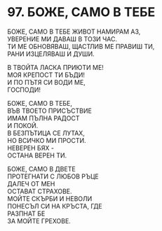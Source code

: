 # 97. БОЖЕ, САМО В ТЕБЕ  
  
БОЖЕ, САМО В ТЕБЕ ЖИВОТ НАМИРАМ АЗ,  
УВЕРЕНИЕ МИ ДАВАШ В ТОЗИ ЧАС.  
ТИ МЕ ОБНОВЯВАШ, ЩАСТЛИВ МЕ ПРАВИШ ТИ,  
РАНИ ИЗЦЕЛЯВАШ И ДУШИ.  
  
В ТВОЙТА ЛАСКА ПРИЮТИ МЕ!  
МОЯ КРЕПОСТ ТИ БЪДИ!  
И ПО ПЪТЯ СИ ВОДИ МЕ,  
ГОСПОДИ!  
  
БОЖЕ, САМО В ТЕБЕ,  
ВЪВ ТВОЕТО ПРИСЪСТВИЕ  
ИМАМ ПЪЛНА РАДОСТ  
И ПОКОЙ.  
В БЕЗПЪТИЦА СЕ ЛУТАХ,  
НО ВСИЧКО МИ ПРОСТИ.  
НЕВЕРЕН БЯХ -  
ОСТАНА ВЕРЕН ТИ.  
  
БОЖЕ, САМО В ДВЕТЕ  
ПРОТЕГНАТИ С  ЛЮБОВ РЪЦЕ  
ДАЛЕЧ ОТ МЕН  
ОСТАВАТ СТРАХОВЕ.  
МОЙТЕ СКЪРБИ И НЕВОЛИ  
ПОНЕСЪЛ СИ НА КРЪСТА, ГДЕ  
РАЗПНАТ БЕ  
ЗА МОЙТЕ ГРЕХОВЕ.  
